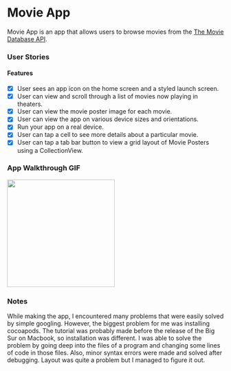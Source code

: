 # Movie App

Movie App is an app that allows users to browse movies from the [The Movie Database API](http://docs.themoviedb.apiary.io/#).

### User Stories

#### Features
- [x] User sees an app icon on the home screen and a styled launch screen.
- [x] User can view and scroll through a list of movies now playing in theaters.
- [x] User can view the movie poster image for each movie.
- [x] User can view the app on various device sizes and orientations. 
- [x] Run your app on a real device.
- [x] User can tap a cell to see more details about a particular movie.
- [x] User can tap a tab bar button to view a grid layout of Movie Posters using a CollectionView.

### App Walkthrough GIF

<img src="https://github.com/khamitov527/flixApp/blob/main/flixApp.gif" width=250><br>

### Notes
While making the app, I encountered many problems that were easily solved by simple googling. However, the biggest problem for me was installing cocoapods. 
The tutorial was probably made before the release of the Big Sur on Macbook, so installation was different. I was able to solve the problem by going deep into the files of a program and changing some lines of code in those files. Also, minor syntax errors were made and solved after debugging. Layout was quite a problem but I managed to figure it out.
